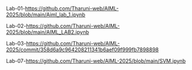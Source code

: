 Lab-01-https://github.com/Tharuni-web/AIML-2025/blob/main/Aiml_lab_1.ipynb

Lab-02-https://github.com/Tharuni-web/AIML-2025/blob/main/AIML_LAB2.ipynb

Lab-03-https://github.com/Tharuni-web/AIML-2025/commit/358d6a9c964208211341b6aef09f999fb7898898

Lab-07-https://github.com/Tharuni-web/AIML-2025/blob/main/SVM.ipynb
